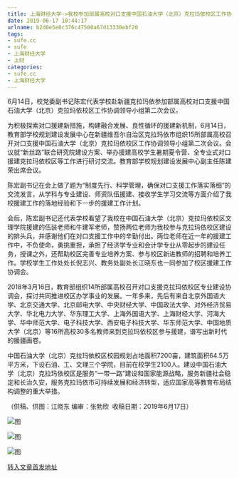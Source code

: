 ```yaml
---
title: 上海财经大学->我校参加部属高校对口支援中国石油大学（北京）克拉玛依校区工作协调领导小组第二次会议 | sufe.cc
date: 2019-06-17 10:44:17
urlname: b2d0e5e0c376c47500a67d13330ebf20
tags: 
- sufe.cc
- sufe
- 上海财经大学
- 上财
categories:
- sufe.cc
- 上海财经大学
---
```



6月14日，校党委副书记陈宏代表学校赴新疆克拉玛依参加部属高校对口支援中国石油大学（北京）克拉玛依校区工作协调领导小组第二次会议。

为积极探索对口援建新措施，构建融合发展、良性循环的援建新机制，6月14日，教育部学校规划建设发展中心在新疆维吾尔自治区克拉玛依市组织15所部属高校召开对口支援中国石油大学（北京）克拉玛依校区工作协调领导小组第二次会议。会议就“新丝路”联合研究院建设方案、举办援建高校学生暑期夏令营、全专业式对口援建克拉玛依校区等工作进行研讨交流。教育部学校规划建设发展中心副主任陈建荣出席会议。

陈宏副书记在会上做了题为“制度先行、科学管理，确保对口支援工作落实落细”的交流发言，从学科与专业建设、师资队伍援建、接收学生学习交流等方面介绍了我校援建工作的落地经验和下一步的援建工作计划。

会后，陈宏副书记还代表学校看望了我校在中国石油大学（北京）克拉玛依校区文理学院援建的伍装老师和牛建军老师，赞扬两位老师为我校参与克拉玛依校区建设的排头兵，并感谢他们在对口支援工作中的辛勤付出。两位老师在近一年的援建工作中，不负使命，勇挑重担，承担了经济学专业和会计学专业从零起步的建设任务，授课之外，还帮助校区完善专业培养方案、参与校区新进教师的招聘和培养工作。学校学生工作处处长倪志兴、教务处副处长江晓东也一同参加了校区援建工作协调会。

2018年3月16日，教育部组织14所部属高校召开对口支援克拉玛依校区专业建设协调会，探讨共同推进校区办学事业的发展。一年多来，先后有来自北京外国语大学、北京交通大学、北京邮电大学、中央财经大学、中国政法大学、对外经济贸易大学、华北电力大学、华东理工大学、上海外国语大学、上海财经大学、河海大学、华中师范大学、电子科技大学、西安电子科技大学、华东师范大学、中国地质大学（北京）等16所高校30多名教师来到克拉玛依校区参与援建，谱写出新时代的援疆画卷。

中国石油大学（北京）克拉玛依校区校园规划占地面积7200亩，建筑面积64.5万平方米，下设石油、工、文理三个学院，目前在校学生2100人。建设中国石油大学（北京）克拉玛依校区是服务“一带一路”建设和国家能源战略，服务新疆社会稳定和长治久安，服务克拉玛依市可持续发展和经济转型，适应国家高等教育布局结构调整的重大举措。

（供稿、供图：江晓东 编审：张勃欣  收稿日期：2019年6月17日）



![图](http://news.sufe.edu.cn/_upload/article/images/77/65/965e878749b895df7822ec7af97e/513b06a1-eeec-43dc-8dc0-863cf8e2bb39.png)

![图](http://news.sufe.edu.cn/_upload/article/images/77/65/965e878749b895df7822ec7af97e/af1b6cb5-5859-4d0e-b4f0-296ac924afad.png)

![图](http://news.sufe.edu.cn/_upload/article/images/77/65/965e878749b895df7822ec7af97e/c494b5d8-69bf-4e85-aef7-8f1323f3fd55.jpg)

[转入文章首发地址](http://news.sufe.edu.cn/d9/e6/c179a121318/page.htm)
